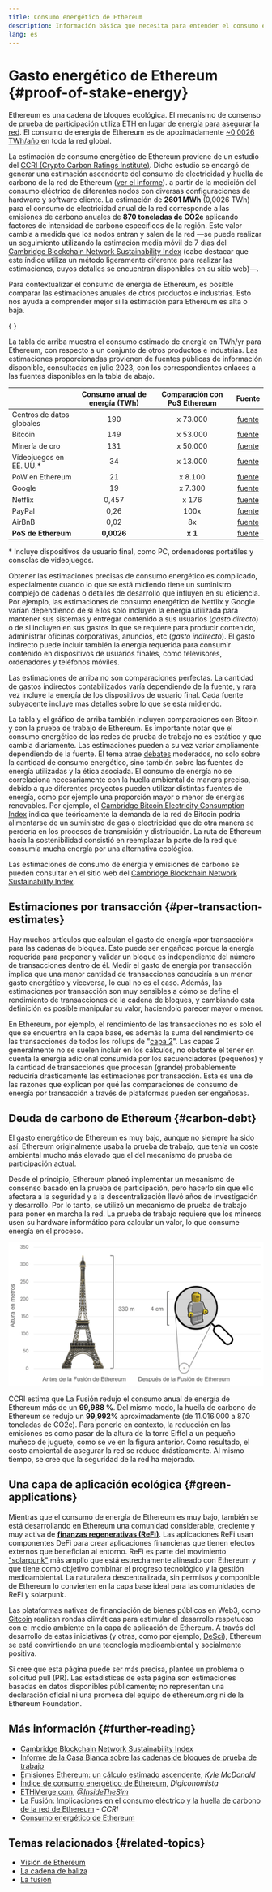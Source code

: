 ```yaml
---
title: Consumo energético de Ethereum
description: Información básica que necesita para entender el consumo energético de Ethereum
lang: es
---
```


# Gasto energético de Ethereum \{#proof-of-stake-energy}

Ethereum es una cadena de bloques ecológica. El mecanismo de consenso de [prueba de participación](/developers/docs/consensus-mechanisms/pos) utiliza ETH en lugar de [energía para asegurar la red](/developers/docs/consensus-mechanisms/pow). El consumo de energía de Ethereum es de apoximádamente [~0,0026 TWh/año](https://carbon-ratings.com/eth-report-2022) en toda la red global.

La estimación de consumo energético de Ethereum proviene de un estudio del [CCRI (Crypto Carbon Ratings Institute)](https://carbon-ratings.com). Dicho estudio se encargó de generar una estimación ascendente del consumo de electricidad y huella de carbono de la red de Ethereum ([ver el informe](https://carbon-ratings.com/eth-report-2022)). a partir de la medición del consumo eléctrico de diferentes nodos con diversas configuraciones de hardware y software cliente. La estimación de **2601 MWh** (0,0026 TWh) para el consumo de electricidad anual de la red corresponde a las emisiones de carbono anuales de **870 toneladas de CO2e** aplicando factores de intensidad de carbono específicos de la región. Este valor cambia a medida que los nodos entran y salen de la red ―se puede realizar un seguimiento utilizando la estimación media móvil de 7 días del [ Cambridge Blockchain Network Sustainability Index](https://ccaf.io/cbnsi/ethereum) (cabe destacar que este índice utiliza un método ligeramente diferente para realizar las estimaciones, cuyos detalles se encuentran disponibles en su sitio web)―.

Para contextualizar el consumo de energía de Ethereum, es posible comparar las estimaciones anuales de otros productos e industrias. Esto nos ayuda a comprender mejor si la estimación para Ethereum es alta o baja.

{
	<EnergyConsumptionChart />
}

La tabla de arriba muestra el consumo estimado de energía en TWh/yr para Ethereum, con respecto a un conjunto de otros productos e industrias. Las estimaciones proporcionadas provienen de fuentes públicas de información disponible, consultadas en julio 2023, con los correspondientes enlaces a las fuentes disponibles en la tabla de abajo.

|                            | Consumo anual de energía (TWh) | Comparación con PoS Ethereum |                                                                                      Fuente                                                                                       |
|:-------------------------- |:------------------------------:|:----------------------------:|:---------------------------------------------------------------------------------------------------------------------------------------------------------------------------------:|
| Centros de datos globales  |              190               |           x 73.000           |                                    [fuente](https://www.iea.org/commentaries/data-centres-and-energy-from-global-headlines-to-local-headaches)                                    |
| Bitcoin                    |              149               |           x 53.000           |                                                                 [fuente](https://ccaf.io/cbnsi/cbeci/comparisons)                                                                 |
| Minería de oro             |              131               |           x 50.000           |                                                                 [fuente](https://ccaf.io/cbnsi/cbeci/comparisons)                                                                 |
| Videojuegos en EE. UU.\* |               34               |           x 13.000           |                 [fuente](https://www.researchgate.net/publication/336909520_Toward_Greener_Gaming_Estimating_National_Energy_Use_and_Energy_Efficiency_Potential)                 |
| PoW en Ethereum            |               21               |           x 8.100            |                                                                    [fuente](https://ccaf.io/cbnsi/ethereum/1)                                                                     |
| Google                     |               19               |           x 7.300            |                                           [fuente](https://www.gstatic.com/gumdrop/sustainability/google-2022-environmental-report.pdf)                                           |
| Netflix                    |             0,457              |            x 176             | [fuente](https://assets.ctfassets.net/4cd45et68cgf/7B2bKCqkXDfHLadrjrNWD8/e44583e5b288bdf61e8bf3d7f8562884/2021_US_EN_Netflix_EnvironmentalSocialGovernanceReport-2021_Final.pdf) |
| PayPal                     |              0,26              |             100x             |                                  [fuente](https://s202.q4cdn.com/805890769/files/doc_downloads/global-impact/CDP_Climate_Change_PayPal-(1).pdf)                                   |
| AirBnB                     |              0,02              |              8x              |                               [fuente](https://s26.q4cdn.com/656283129/files/doc_downloads/governance_doc_updated/Airbnb-ESG-Factsheet-(Final).pdf)                               |
| **PoS de Ethereum**        |           **0,0026**           |           **x 1**            |                                                               [fuente](https://carbon-ratings.com/eth-report-2022)                                                                |

\* Incluye dispositivos de usuario final, como PC, ordenadores portátiles y consolas de videojuegos.

Obtener las estimaciones precisas de consumo energético es complicado, especialmente cuando lo que se está midiendo tiene un suministro complejo de cadenas o detalles de desarrollo que influyen en su eficiencia. Por ejemplo, las estimaciones de consumo energético de Netflix y Google varían dependiendo de si ellos solo incluyen la energía utilizada para mantener sus sistemas y entregar contenido a sus usuarios (_gasto directo_) o de si incluyen en sus gastos lo que se requiere para producir contenido, administrar oficinas corporativas, anuncios, etc (_gasto indirecto_). El gasto indirecto puede incluir también la energía requerida para consumir contenido en dispositivos de usuarios finales, como televisores, ordenadores y teléfonos móviles.

Las estimaciones de arriba no son comparaciones perfectas. La cantidad de gastos indirectos contabilizados varía dependiendo de la fuente, y rara vez incluye la energía de los dispositivos de usuario final. Cada fuente subyacente incluye mas detalles sobre lo que se está midiendo.

La tabla y el gráfico de arriba también incluyen comparaciones con Bitcoin y con la prueba de trabajo de Ethereum. Es importante notar que el consumo energético de las redes de prueba de trabajo no es estático y que cambia diariamente. Las estimaciones pueden a su vez variar ampliamente dependiendo de la fuente. El tema atrae [debates](https://www.coindesk.com/business/2020/05/19/the-last-word-on-bitcoins-energy-consumption/) moderados, no solo sobre la cantidad de consumo energético, sino también sobre las fuentes de energía utilizadas y la ética asociada. El consumo de energía no se correlaciona necesariamente con la huella ambiental de manera precisa, debido a que diferentes proyectos pueden utilizar distintas fuentes de energía, como por ejemplo una proporción mayor o menor de energías renovables. Por ejemplo, el [Cambridge Bitcoin Electricity Consumption Index](https://ccaf.io/cbnsi/cbeci/comparisons) indica que teóricamente la demanda de la red de Bitcoin podría alimentarse de un suministro de gas o electricidad que de otra manera se perdería en los procesos de transmisión y distribución. La ruta de Ethereum hacia la sostenibilidad consistió en reemplazar la parte de la red que consumía mucha energía por una alternativa ecológica.

Las estimaciones de consumo de energía y emisiones de carbono se pueden consultar en el sitio web del [Cambridge Blockchain Network Sustainability Index](https://ccaf.io/cbnsi/ethereum).

## Estimaciones por transacción \{#per-transaction-estimates}

Hay muchos artículos que calculan el gasto de energía «por transacción» para las cadenas de bloques. Esto puede ser engañoso porque la energía requerida para proponer y validar un bloque es independiente del número de transacciones dentro de él. Medir el gasto de energía por transacción implica que una menor cantidad de transacciones conduciría a un menor gasto energético y viceversa, lo cual no es el caso. Además, las estimaciones por transacción son muy sensibles a cómo se define el rendimiento de transacciones de la cadena de bloques, y cambiando esta definición es posible manipular su valor, haciendolo parecer mayor o menor.

En Ethereum, por ejemplo, el rendimiento de las transacciones no es solo el que se encuentra en la capa base, es además la suma del rendimiento de las transacciones de todos los rollups de "[capa 2](/layer-2/)". Las capas 2 generalmente no se suelen incluir en los cálculos, no obstante el tener en cuenta la energía adicional consumida por los secuenciadores (pequeños) y la cantidad de transacciones que procesan (grande) probablemente reduciría drásticamente las estimaciones por transacción. Esta es una de las razones que explican por qué las comparaciones de consumo de energía por transacción a través de plataformas pueden ser engañosas.

## Deuda de carbono de Ethereum \{#carbon-debt}

El gasto energético de Ethereum es muy bajo, aunque no siempre ha sido así. Ethereum originalmente usaba la prueba de trabajo, que tenía un coste ambiental mucho más elevado que el del mecanismo de prueba de participación actual.

Desde el principio, Ethereum planeó implementar un mecanismo de consenso basado en la prueba de participación, pero hacerlo sin que ello afectara a la seguridad y a la descentralización llevó años de investigación y desarrollo. Por lo tanto, se utilizó un mecanismo de prueba de trabajo para poner en marcha la red. La prueba de trabajo requiere que los mineros usen su hardware informático para calcular un valor, lo que consume energía en el proceso.

![Comparación del consumo de energía de Ethereum antes y después de La Fusión, utilizando la torre Eiffel (330 metros de altura) a la izquierda, para simbolizar el alto consumo de energía antes de esta; y un pequeño muñeco Lego de 4 cm de altura a la derecha, para representar la drástica reducción en el consumo después de La Fusión.](energy_consumption_pre_post_merge.png)

CCRI estima que La Fusión redujo el consumo anual de energía de Ethereum más de un **99,988 %**. Del mismo modo, la huella de carbono de Ethereum se redujo un **99,992%** aproximadamente (de 11.016.000 a 870 toneladas de CO2e). Para ponerlo en contexto, la reducción en las emisiones es como pasar de la altura de la torre Eiffel a un pequeño muñeco de juguete, como se ve en la figura anterior. Como resultado, el costo ambiental de asegurar la red se reduce drásticamente. Al mismo tiempo, se cree que la seguridad de la red ha mejorado.

## Una capa de aplicación ecológica \{#green-applications}

Mientras que el consumo de energía de Ethereum es muy bajo, también se está desarrollando en Ethereum una comunidad considerable, creciente y muy activa de [**finanzas regenerativas (ReFi)**](/refi/). Las aplicaciones ReFi usan componentes DeFi para crear aplicaciones financieras que tienen efectos externos que benefician al entorno. ReFi es parte del movimiento ["solarpunk"](https://en.wikipedia.org/wiki/Solarpunk) más amplio que está estrechamente alineado con Ethereum y que tiene como objetivo combinar el progreso tecnológico y la gestión medioambiental. La naturaleza descentralizada, sin permisos y componible de Ethereum lo convierten en la capa base ideal para las comunidades de ReFi y solarpunk.

Las plataformas nativas de financiación de bienes públicos en Web3, como [Gitcoin](https://gitcoin.co) realizan rondas climáticas para estimular el desarrollo respetuoso con el medio ambiente en la capa de aplicación de Ethereum. A través del desarrollo de estas iniciativas (y otras, como por ejemplo, [DeSci](/desci/)), Ethereum se está convirtiendo en una tecnología medioambiental y socialmente positiva.

<InfoBanner emoji=":evergreen_tree:">
  Si cree que esta página puede ser más precisa, plantee un problema o solicitud pull (PR). Las estadísticas de esta página son estimaciones basadas en datos disponibles públicamente; no representan una declaración oficial ni una promesa del equipo de ethereum.org ni de la Ethereum Foundation.
</InfoBanner>

## Más información \{#further-reading}

- [Cambridge Blockchain Network Sustainability Index](https://ccaf.io/cbnsi/ethereum)
- [Informe de la Casa Blanca sobre las cadenas de bloques de prueba de trabajo](https://www.whitehouse.gov/wp-content/uploads/2022/09/09-2022-Crypto-Assets-and-Climate-Report.pdf)
- [Emisiones Ethereum: un cálculo estimado ascendente](https://kylemcdonald.github.io/ethereum-emissions/), _Kyle McDonald_
- [Índice de consumo energético de Ethereum](https://digiconomist.net/ethereum-energy-consumption/), _Digiconomista_
- [ETHMerge.com](https://ethmerge.com/), _[@InsideTheSim](https://twitter.com/InsideTheSim)_
- [La Fusión: Implicaciones en el consumo eléctrico y la huella de carbono de la red de Ethereum](https://carbon-ratings.com/eth-report-2022) - _CCRI_
- [Consumo energético de Ethereum](https://mirror.xyz/jmcook.eth/ODpCLtO4Kq7SCVFbU4He8o8kXs418ZZDTj0lpYlZkR8)

## Temas relacionados \{#related-topics}

- [Visión de Ethereum](/roadmap/vision/)
- [La cadena de baliza](/roadmap/beacon-chain)
- [La fusión](/roadmap/merge/)
